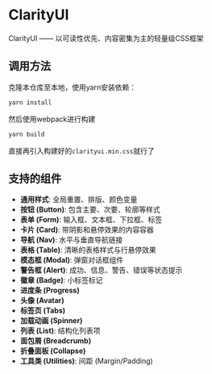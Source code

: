 # ClarityUI

ClarityUI —— 以可读性优先、内容密集为主的轻量级CSS框架

## 调用方法

克隆本仓库至本地，使用yarn安装依赖：
```sh
yarn install
```

然后使用webpack进行构建
```sh
yarn build
```

直接再引入构建好的`clarityui.min.css`就行了

## 支持的组件

-   **通用样式**: 全局重置、排版、颜色变量
-   **按钮 (Button)**: 包含主要、次要、轮廓等样式
-   **表单 (Form)**: 输入框、文本框、下拉框、标签
-   **卡片 (Card)**: 带阴影和悬停效果的内容容器
-   **导航 (Nav)**: 水平与垂直导航链接
-   **表格 (Table)**: 清晰的表格样式与行悬停效果
-   **模态框 (Modal)**: 弹窗对话框组件
-   **警告框 (Alert)**: 成功、信息、警告、错误等状态提示
-   **徽章 (Badge)**: 小标签标记
-   **进度条 (Progress)**
-   **头像 (Avatar)**
-   **标签页 (Tabs)**
-   **加载动画 (Spinner)**
-   **列表 (List)**: 结构化列表项
-   **面包屑 (Breadcrumb)**
-   **折叠面板 (Collapse)**
-   **工具类 (Utilities)**: 间距 (Margin/Padding)
